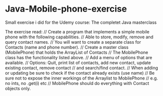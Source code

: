# Java-Mobile-phone-exercise
Small exercise i did for the Udemy course: The completet Java masterclass

The exercise read:
  // Create a program that implements a simple mobile phone with the following capabilities.
        // Able to store, modify, remove and query contact names.
        // You will want to create a separate class for Contacts (name and phone number).
        // Create a master class (MobilePhone) that holds the ArrayList of Contacts
        // The MobilePhone class has the functionality listed above.
        // Add a menu of options that are available.
        // Options:  Quit, print list of contacts, add new contact, update existing contact, remove contact
        // and search/find contact.
        // When adding or updating be sure to check if the contact already exists (use name)
        // Be sure not to expose the inner workings of the Arraylist to MobilePhone
        // e.g. no ints, no .get(i) etc
        // MobilePhone should do everything with Contact objects only.
